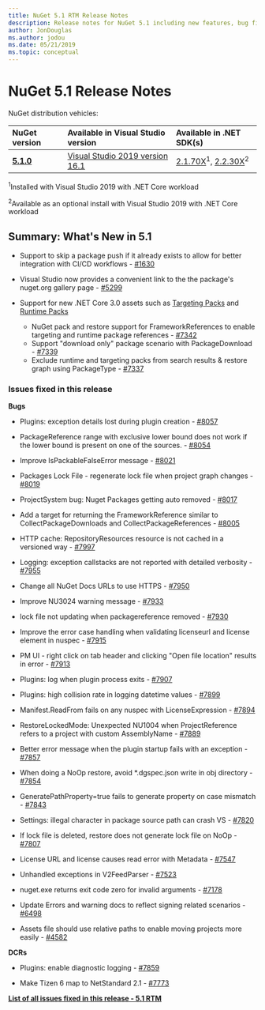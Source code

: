 ```yaml
---
title: NuGet 5.1 RTM Release Notes
description: Release notes for NuGet 5.1 including new features, bug fixes, and DCRs.
author: JonDouglas
ms.author: jodou
ms.date: 05/21/2019
ms.topic: conceptual
---
```


# NuGet 5.1 Release Notes

NuGet distribution vehicles:

| NuGet version | Available in Visual Studio version| Available in .NET SDK(s)|
|:---|:---|:---|
| [**5.1.0**](https://nuget.org/downloads) | [Visual Studio 2019 version 16.1](https://visualstudio.microsoft.com/downloads/) | [2.1.70X](https://dotnet.microsoft.com/download/dotnet-core/2.1)<sup>1</sup>, [2.2.30X](https://dotnet.microsoft.com/download/dotnet-core/2.2)<sup>2</sup> |

<sup>1</sup>Installed with Visual Studio 2019 with .NET Core workload 

<sup>2</sup>Available as an optional install with Visual Studio 2019 with .NET Core workload

## Summary: What's New in 5.1

* Support to skip a package push if it already exists to allow for better integration with CI/CD workflows - [#1630](https://github.com/NuGet/Home/issues/1630#issuecomment-483461100)

* Visual Studio now provides a convenient link to the the package's nuget.org gallery page - [#5299](https://github.com/NuGet/Home/issues/5299#issuecomment-494458510)

* Support for new .NET Core 3.0 assets such as [Targeting Packs](https://github.com/dotnet/cli/issues/10006) and [Runtime Packs](https://github.com/dotnet/cli/issues/10007)
  * NuGet pack and restore support for FrameworkReferences to enable targeting and runtime package references - [#7342](https://github.com/NuGet/Home/issues/7342)
  * Support "download only" package scenario with PackageDownload - [#7339](https://github.com/NuGet/Home/issues/7339)
  * Exclude runtime and targeting packs from search results & restore graph using PackageType - [#7337](https://github.com/NuGet/Home/issues/7337)

### Issues fixed in this release

**Bugs**

* Plugins:  exception details lost during plugin creation - [#8057](https://github.com/NuGet/Home/issues/8057)

* PackageReference range with exclusive lower bound does not work if the lower bound is present on one of the sources. - [#8054](https://github.com/NuGet/Home/issues/8054)

* Improve IsPackableFalseError message - [#8021](https://github.com/NuGet/Home/issues/8021)

* Packages Lock File - regenerate lock file when project graph changes - [#8019](https://github.com/NuGet/Home/issues/8019)

* ProjectSystem bug: Nuget Packages getting auto removed - [#8017](https://github.com/NuGet/Home/issues/8017)

* Add a target for returning the FrameworkReference similar to CollectPackageDownloads and CollectPackageReferences - [#8005](https://github.com/NuGet/Home/issues/8005)

* HTTP cache:  RepositoryResources resource is not cached in a versioned way - [#7997](https://github.com/NuGet/Home/issues/7997)

* Logging:  exception callstacks are not reported with detailed verbosity - [#7955](https://github.com/NuGet/Home/issues/7955)

* Change all NuGet Docs URLs to use HTTPS - [#7950](https://github.com/NuGet/Home/issues/7950)

* Improve NU3024 warning message - [#7933](https://github.com/NuGet/Home/issues/7933)

* lock file not updating when packagereference removed - [#7930](https://github.com/NuGet/Home/issues/7930)

* Improve the error case handling when validating licenseurl and license element in nuspec - [#7915](https://github.com/NuGet/Home/issues/7915)

* PM UI - right click on tab header and clicking "Open file location" results in error - [#7913](https://github.com/NuGet/Home/issues/7913)

* Plugins:  log when plugin process exits - [#7907](https://github.com/NuGet/Home/issues/7907)

* Plugins:  high collision rate in logging datetime values - [#7899](https://github.com/NuGet/Home/issues/7899)

* Manifest.ReadFrom fails on any nuspec with LicenseExpression - [#7894](https://github.com/NuGet/Home/issues/7894)

* RestoreLockedMode: Unexpected NU1004 when ProjectReference refers to a project with custom AssemblyName - [#7889](https://github.com/NuGet/Home/issues/7889)

* Better error message when the plugin startup fails with an exception - [#7857](https://github.com/NuGet/Home/issues/7857)

* When doing a NoOp restore, avoid *.dgspec.json write in obj directory - [#7854](https://github.com/NuGet/Home/issues/7854)

* GeneratePathProperty=true fails to generate property on case mismatch - [#7843](https://github.com/NuGet/Home/issues/7843)

* Settings:  illegal character in package source path can crash VS - [#7820](https://github.com/NuGet/Home/issues/7820)

* If lock file is deleted, restore does not generate lock file on NoOp  - [#7807](https://github.com/NuGet/Home/issues/7807)

* License URL and license causes read error with Metadata - [#7547](https://github.com/NuGet/Home/issues/7547)

* Unhandled exceptions in V2FeedParser - [#7523](https://github.com/NuGet/Home/issues/7523)

* nuget.exe returns exit code zero for invalid arguments - [#7178](https://github.com/NuGet/Home/issues/7178)

* Update Errors and warning docs to reflect signing related scenarios - [#6498](https://github.com/NuGet/Home/issues/6498)

* Assets file should use relative paths to enable moving projects more easily - [#4582](https://github.com/NuGet/Home/issues/4582)

**DCRs**

* Plugins:  enable diagnostic logging - [#7859](https://github.com/NuGet/Home/issues/7859)

* Make Tizen 6 map to NetStandard 2.1 - [#7773](https://github.com/NuGet/Home/issues/7773)

**[List of all issues fixed in this release - 5.1 RTM](https://github.com/nuget/home/issues?q=is%3Aissue+is%3Aclosed+milestone%3A%225.1")**
